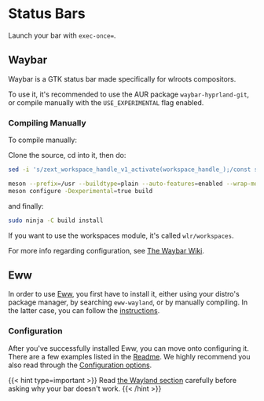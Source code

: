 # Status Bars

Launch your bar with `exec-once=`.

## Waybar

Waybar is a GTK status bar made specifically for wlroots compositors.

To use it, it's recommended to use the AUR package `waybar-hyprland-git`,
or compile manually with the `USE_EXPERIMENTAL` flag enabled.

### Compiling Manually

To compile manually:

Clone the source, cd into it, then do:

```sh
sed -i 's/zext_workspace_handle_v1_activate(workspace_handle_);/const std::string command = "hyprctl dispatch workspace " + name_;\n\tsystem(command.c_str());/g' src/modules/wlr/workspace_manager.cpp

meson --prefix=/usr --buildtype=plain --auto-features=enabled --wrap-mode=nodownload build
meson configure -Dexperimental=true build
```

and finally:

```sh
sudo ninja -C build install
```

If you want to use the workspaces module, it's called `wlr/workspaces`.

For more info regarding configuration, see
[The Waybar Wiki](https://github.com/Alexays/Waybar/wiki).

## Eww

In order to use [Eww](https://github.com/elkowar/eww), you first have to install
it, either using your distro's package manager, by searching `eww-wayland`, or
by manually compiling. In the latter case, you can follow the
[instructions](https://elkowar.github.io/eww).

### Configuration

After you've successfully installed Eww, you can move onto configuring it. There
are a few examples listed in the [Readme](https://github.com/elkowar/eww). We
highly recommend you also read through the
[Configuration options](https://elkowar.github.io/eww/configuration.html).

{{< hint type=important >}}
Read
[the Wayland section](https://elkowar.github.io/eww/configuration.html#wayland)
carefully before asking why your bar doesn't work.
{{< /hint >}}

